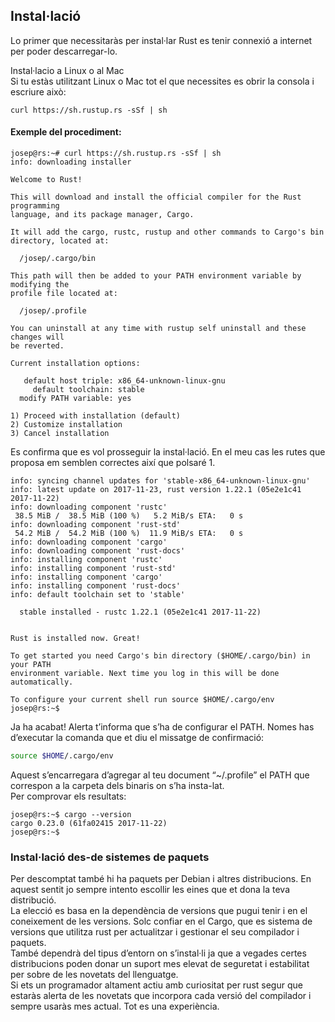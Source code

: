 ## Instal·lació

Lo primer que necessitaràs per instal·lar Rust es tenir connexió a internet per poder descarregar-lo.

Instal·lacio a Linux o al Mac  
Si tu estàs utilitzant Linux o Mac tot el que necessites es obrir la consola i escriure això:

```
curl https://sh.rustup.rs -sSf | sh
```

#### Exemple del procediment:

```
josep@rs:~# curl https://sh.rustup.rs -sSf | sh
info: downloading installer

Welcome to Rust!

This will download and install the official compiler for the Rust programming 
language, and its package manager, Cargo.

It will add the cargo, rustc, rustup and other commands to Cargo's bin 
directory, located at:

  /josep/.cargo/bin

This path will then be added to your PATH environment variable by modifying the
profile file located at:

  /josep/.profile

You can uninstall at any time with rustup self uninstall and these changes will
be reverted.

Current installation options:

   default host triple: x86_64-unknown-linux-gnu
     default toolchain: stable
  modify PATH variable: yes

1) Proceed with installation (default)
2) Customize installation
3) Cancel installation
```

Es confirma que es vol prosseguir la instal·lació. En el meu cas les rutes que proposa em semblen correctes així que polsaré 1.

```
info: syncing channel updates for 'stable-x86_64-unknown-linux-gnu'
info: latest update on 2017-11-23, rust version 1.22.1 (05e2e1c41 2017-11-22)
info: downloading component 'rustc'
 38.5 MiB /  38.5 MiB (100 %)   5.2 MiB/s ETA:   0 s                
info: downloading component 'rust-std'
 54.2 MiB /  54.2 MiB (100 %)  11.9 MiB/s ETA:   0 s                
info: downloading component 'cargo'
info: downloading component 'rust-docs'
info: installing component 'rustc'
info: installing component 'rust-std'
info: installing component 'cargo'
info: installing component 'rust-docs'
info: default toolchain set to 'stable'

  stable installed - rustc 1.22.1 (05e2e1c41 2017-11-22)


Rust is installed now. Great!

To get started you need Cargo's bin directory ($HOME/.cargo/bin) in your PATH 
environment variable. Next time you log in this will be done automatically.

To configure your current shell run source $HOME/.cargo/env
josep@rs:~$
```

Ja ha acabat! Alerta t’informa que s’ha de configurar el PATH. Nomes has d’executar la comanda que et diu el missatge de confirmació:

```sh
source $HOME/.cargo/env
```

Aquest s’encarregara d’agregar al teu document “~/.profile” el PATH que correspon a la carpeta dels binaris on s’ha insta-lat.  
Per comprovar els resultats:

```
josep@rs:~$ cargo --version
cargo 0.23.0 (61fa02415 2017-11-22)
josep@rs:~$
```

### Instal·lació des-de sistemes de paquets

Per descomptat també hi ha paquets per Debian i altres distribucions. En aquest sentit jo sempre intento escollir les eines que et dona la teva distribució.   
La elecció es basa en la dependència de versions que pugui tenir i en el coneixement de les versions. Solc confiar en el Cargo, que es sistema de versions que utilitza rust per actualitzar i gestionar el seu compilador i paquets.  
També dependrà del tipus d’entorn on s’instal·li ja que a vegades certes distribucions poden donar un suport mes elevat de seguretat i estabilitat per sobre de les novetats del llenguatge.  
Si ets un programador altament actiu amb curiositat per rust segur que estaràs alerta de les novetats que incorpora cada versió del compilador i sempre usaràs mes actual. Tot es una experiència.

